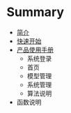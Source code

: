 # Summary

* [简介](/README.md)
* [快速开始](/快速开始)
* [产品使用手册](/产品使用手册)
  * 系统登录
  * 首页
  * 模型管理
  * 系统管理
  * 算法说明
* 函数说明




